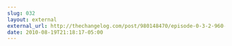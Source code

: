 ```yaml
---
slug: 032
layout: external
external_url: http://thechangelog.com/post/980148470/episode-0-3-2-960-gs-with-nathan-smith
date: 2010-08-19T21:18:17-05:00
---
```

